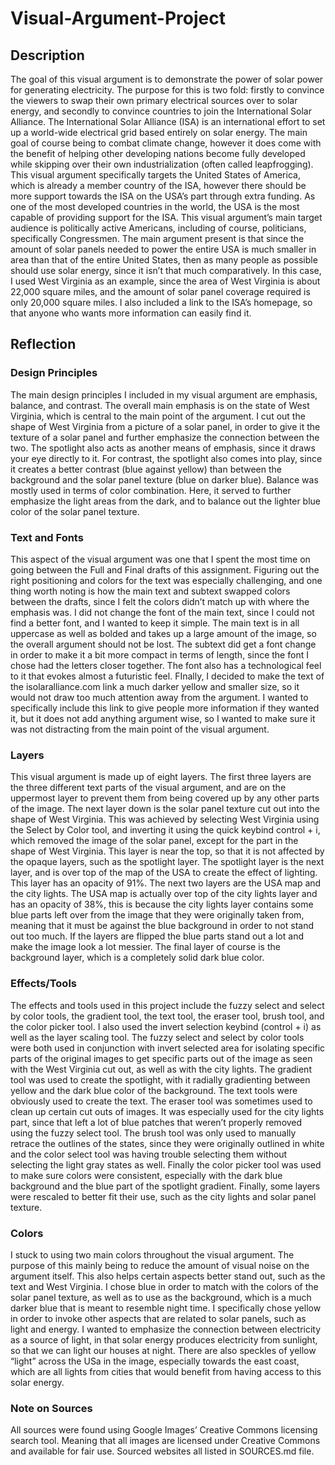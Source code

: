 # Visual-Argument-Project

## Description

The goal of this visual argument is to demonstrate the power of solar power for generating electricity. The purpose for this is two fold: firstly to convince the viewers to swap their own primary electrical sources over to solar energy, and secondly to convince countries to join the International Solar Alliance. The International Solar Alliance (ISA) is an international effort to set up a world-wide electrical grid based entirely on solar energy. The main goal of course being to combat climate change, however it does come with the benefit of helping other developing nations become fully developed while skipping over their own industrialization (often called leapfrogging). This visual argument specifically targets the United States of America, which is already a member country of the ISA, however there should be more support towards the ISA on the USA’s part through extra funding. As one of the most developed countries in the world, the USA is the most capable of providing support for the ISA. This visual argument’s main target audience is politically active Americans, including of course, politicians, specifically Congressmen. The main argument present is that since the amount of solar panels needed to power the entire USA is much smaller in area than that of the entire United States, then as many people as possible should use solar energy, since it isn’t that much comparatively. In this case, I used West Virginia as an example, since the area of West Virginia is about 22,000 square miles, and the amount of solar panel coverage required is only 20,000 square miles. I also included a link to the ISA’s homepage, so that anyone who wants more information can easily find it.

## Reflection

### Design Principles

The main design principles I included in my visual argument are emphasis, balance, and contrast. The overall main emphasis is on the state of West Virginia, which is central to the main point of the argument. I cut out the shape of West Virginia from a picture of a solar panel, in order to give it the texture of a solar panel and further emphasize the connection between the two. The spotlight also acts as another means of emphasis, since it draws your eye directly to it. For contrast, the spotlight also comes into play, since it creates a better contrast (blue against yellow) than between the background and the solar panel texture (blue on darker blue). Balance was mostly used in terms of color combination. Here, it served to further emphasize the light areas from the dark, and to balance out the lighter blue color of the solar panel texture.

### Text and Fonts

This aspect of the visual argument was one that I spent the most time on going between the Full and Final drafts of this assignment. Figuring out the right positioning and colors for the text was especially challenging, and one thing worth noting is how the main text and subtext swapped colors between the drafts, since I felt the colors didn’t match up with where the emphasis was. I did not change the font of the main text, since I could not find a better font, and I wanted to keep it simple. The main text is in all uppercase as well as bolded and takes up a large amount of the image, so the overall argument should not be lost. The subtext did get a font change in order to make it a bit more compact in terms of length, since the font I chose had the letters closer together. The font also has a technological feel to it that evokes almost a futuristic feel. FInally, I decided to make the text of the isolaralliance.com link a much darker yellow and smaller size, so it would not draw too much attention away from the argument. I wanted to specifically include this link to give people more information if they wanted it, but it does not add anything argument wise, so I wanted to make sure it was not distracting from the main point of the visual argument.

### Layers

This visual argument is made up of eight layers. The first three layers are the three different text parts of the visual argument, and are on the uppermost layer to prevent them from being covered up by any other parts of the image. The next layer down is the solar panel texture cut out into the shape of West Virginia. This was achieved by selecting West Virginia using the Select by Color tool, and inverting it using the quick keybind control + i, which removed the image of the solar panel, except for the part in the shape of West Virginia. This layer is near the top, so that it is not affected by the opaque layers, such as the spotlight layer. The spotlight layer is the next layer, and is over top of the map of the USA to create the effect of lighting. This layer has an opacity of 91%. The next two layers are the USA map and the city lights. The USA map is actually over top of the city lights layer and has an opacity of 38%, this is because the city lights layer contains some blue parts left over from the image that they were originally taken from, meaning that it must be against the blue background in order to not stand out too much. If the layers are flipped the blue parts stand out a lot and make the image look a lot messier. The final layer of course is the background layer, which is a completely solid dark blue color.

### Effects/Tools

The effects and tools used in this project include the fuzzy select and select by color tools, the gradient tool, the text tool, the eraser tool, brush tool, and the color picker tool. I also used the invert selection keybind (control + i) as well as the layer scaling tool. The fuzzy select and select by color tools were both used in conjunction with invert selected area for isolating specific parts of the original images to get specific parts out of the image as seen with the West Virginia cut out, as well as with the city lights. The gradient tool was used to create the spotlight, with it radially gradienting between yellow and the dark blue color of the background. The text tools were obviously used to create the text. The eraser tool was sometimes used to clean up certain cut outs of images. It was especially used for the city lights part, since that left a lot of blue patches that weren’t properly removed using the fuzzy select tool. The brush tool was only used to manually retrace the outlines of the states, since they were originally outlined in white and the color select tool was having trouble selecting them without selecting the light gray states as well. Finally the color picker tool was used to make sure colors were consistent, especially with the dark blue background and the blue part of the spotlight gradient. Finally, some layers were rescaled to better fit their use, such as the city lights and solar panel texture.

### Colors

I stuck to using two main colors throughout the visual argument. The purpose of this mainly being to reduce the amount of visual noise on the argument itself. This also helps certain aspects better stand out, such as the text and West Virginia. I chose blue in order to match with the colors of the solar panel texture, as well as to use as the background, which is a much darker blue that is meant to resemble night time. I specifically chose yellow in order to invoke other aspects that are related to solar panels, such as light and energy. I wanted to emphasize the connection between electricity as a source of light, in that solar energy produces electricity from sunlight, so that we can light our houses at night. There are also speckles of yellow “light” across the USa in the image, especially towards the east coast, which are all lights from cities that would benefit from having access to this solar energy.

### Note on Sources

All sources were found using Google Images’ Creative Commons licensing search tool. Meaning that all images are licensed under Creative Commons and available for fair use. Sourced websites all listed in SOURCES.md file.
